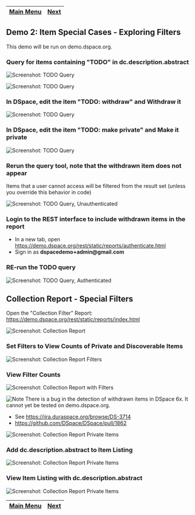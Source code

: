 | [Main Menu](../README.md)    | [Next](../demo3/README.md)
| ------------------ | -----------------

## Demo 2: Item Special Cases - Exploring Filters

This demo will be run on demo.dspace.org.

### Query for items containing "TODO" in dc.description.abstract

![Screenshot: TODO Query](q-todo.png)

![Screenshot: TODO Query](qr-todo.png)

### In DSpace, edit the item "TODO: withdraw" and Withdraw it

![Screenshot: TODO Query](withdraw.png)

### In DSpace, edit the item "TODO: make private" and Make it private

![Screenshot: TODO Query](private.png)

### Rerun the query tool, note that the withdrawn item does not appear

Items that a user cannot access will be filtered from the result set (unless you override this behavior in code)

![Screenshot: TODO Query, Unauthenticated](todoUnauth.png)

### Login to the REST interface to include withdrawn items in the report

- In a new tab, open https://demo.dspace.org/rest/static/reports/authenticate.html
- Sign in as __dspacedemo+admin@gmail.com__

### RE-run the TODO query

![Screenshot: TODO Query, Authenticated](todoAuth.png)

## Collection Report - Special Filters

Open the "Collection Filter" Report: https://demo.dspace.org/rest/static/reports/index.html

![Screenshot: Collection Report](coll.png)

### Set Filters to View Counts of Private and Discoverable Items

![Screenshot: Collection Report Filters](collFilters.png)

### View Filter Counts

![Screenshot: Collection Report with Filters](collRes.png)

![Note](../note.png) There is a bug in the detection of withdrawn items in DSpace 6x.  It cannot yet be tested on demo.dspace.org.
* See https://jira.duraspace.org/browse/DS-3714
* https://github.com/DSpace/DSpace/pull/1862

![Screenshot: Collection Report Private Items](collItems.png)

### Add dc.description.abstract to Item Listing

![Screenshot: Collection Report Private Items](collItemFields.png)

### View Item Listing with dc.description.abstract

![Screenshot: Collection Report Private Items](collItemWithFields.png)


[Main Menu](../README.md)    | [Next](../demo3/README.md)
------------------ | -----------------
